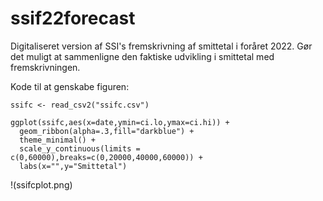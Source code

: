 # ssif22forecast

Digitaliseret version af SSI's fremskrivning af smittetal i foråret 2022. Gør det muligt at sammenligne den faktiske udvikling i smittetal med fremskrivningen.

Kode til at genskabe figuren:

```
ssifc <- read_csv2("ssifc.csv")

ggplot(ssifc,aes(x=date,ymin=ci.lo,ymax=ci.hi)) +
  geom_ribbon(alpha=.3,fill="darkblue") +
  theme_minimal() +
  scale_y_continuous(limits = c(0,60000),breaks=c(0,20000,40000,60000)) +
  labs(x="",y="Smittetal") 
``` 

!(ssifcplot.png)

